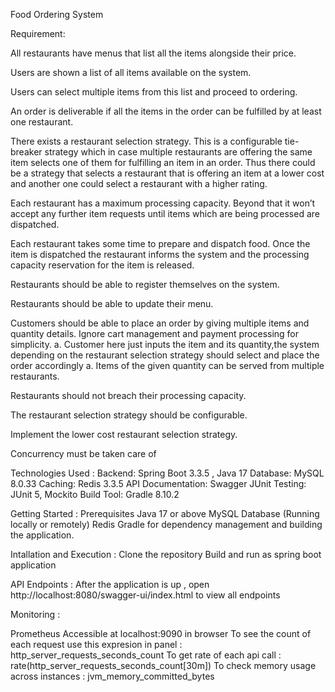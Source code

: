 Food Ordering System

Requirement: 

All restaurants have menus that list all the items alongside their price.

Users are shown a list of all items available on the system.

Users can select multiple items from this list and proceed to ordering.

An order is deliverable if all the items in the order can be fulfilled by at least one restaurant.

There exists a restaurant selection strategy. This is a configurable tie-breaker strategy which in
case multiple restaurants are offering the same item selects one of them for fulfilling an item in
an order. Thus there could be a strategy that selects a restaurant that is offering an item at a
lower cost and another one could select a restaurant with a higher rating.

Each restaurant has a maximum processing capacity. Beyond that it won’t accept any further
item requests until items which are being processed are dispatched.

Each restaurant takes some time to prepare and dispatch food. Once the item is dispatched the
restaurant informs the system and the processing capacity reservation for the item is released.

Restaurants should be able to register themselves on the system.

Restaurants should be able to update their menu.

Customers should be able to place an order by giving multiple items and quantity details. Ignore
cart management and payment processing for simplicity.
a. Customer here just inputs the item and its quantity,the system depending on the restaurant
selection strategy should select and place the order accordingly
a. Items of the given quantity can be served from multiple restaurants.

Restaurants should not breach their processing capacity.

The restaurant selection strategy should be configurable.

Implement the lower cost restaurant selection strategy.

Concurrency must be taken care of 



Technologies Used :
Backend: Spring Boot 3.3.5 , Java 17
Database: MySQL 8.0.33
Caching: Redis 3.3.5
API Documentation: Swagger
JUnit Testing: JUnit 5, Mockito 
Build Tool: Gradle 8.10.2



Getting Started :
Prerequisites
Java 17 or above
MySQL Database (Running locally or remotely)
Redis 
Gradle for dependency management and building the application.



Intallation and Execution :
Clone the repository
Build and run as spring boot application 



API Endpoints :
After the application is up , open http://localhost:8080/swagger-ui/index.html to view all endpoints

Monitoring :

Prometheus
Accessible at localhost:9090 in browser
To see the count of each request use this expresion in panel : http_server_requests_seconds_count
To get rate of each api call : rate(http_server_requests_seconds_count[30m])
To check memory usage across instances : jvm_memory_committed_bytes






